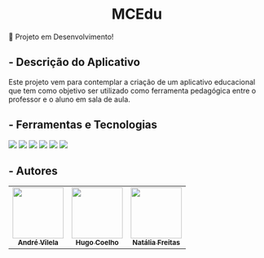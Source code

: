 <h1 align="center">MCEdu </h1>

:construction: Projeto em Desenvolvimento!

## - Descrição do Aplicativo

Este projeto vem para contemplar a criação de um aplicativo educacional que tem como objetivo ser utilizado como ferramenta pedagógica entre o professor e o aluno em sala de aula.

## - Ferramentas e Tecnologias

<img src="https://img.shields.io/badge/JavaScript-F7DF1E?style=for-the-badge&logo=javascript&logoColor=black"></img>
<img src="https://img.shields.io/badge/React_Native-20232A?style=for-the-badge&logo=react&logoColor=61DAFB"></img>
<img src="https://img.shields.io/badge/Kotlin-0095D5?&style=for-the-badge&logo=kotlin&logoColor=white"></img>
<img src="https://img.shields.io/badge/MySQL-00000F?style=for-the-badge&logo=mysql&logoColor=white"></img>
<img src="https://img.shields.io/badge/Heroku-430098?style=for-the-badge&logo=heroku&logoColor=white"></img>
<img src="https://img.shields.io/badge/GitHub-100000?style=for-the-badge&logo=github&logoColor=white"></img>

## - Autores
<table>
  <tr>
    <td align="center"><a href="https://github.com/andreevilela"><img src="https://avatars.githubusercontent.com/u/54727503?v=4" width="100px;" alt=""/><br /><sub><b>André Vilela</b></sub></a></td>
    <td align="center"><a href="https://github.com/iProHugoo"><img src="https://avatars.githubusercontent.com/u/64913233?v=4" width="100px;" alt=""/><br /><sub><b>Hugo Coelho</b></sub></a></td>
    <td align="center"><a href="https://github.com/acNataliaFreitas"><img src="https://avatars.githubusercontent.com/u/64984488?v=4" width="100px;" alt=""/><br /><sub><b>Natália Freitas</b></sub></a></td>
  </tr>
</table>

